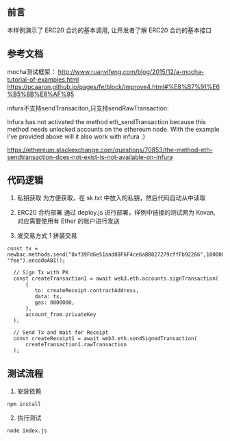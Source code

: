 ## 前言
本样例演示了 ERC20 合约的基本调用, 让开发者了解 ERC20 合约的基本接口

## 参考文档
 mocha测试框架：
  http://www.ruanyifeng.com/blog/2015/12/a-mocha-tutorial-of-examples.html
  https://pcaaron.github.io/pages/fe/block/improve4.html#%E8%B7%91%E6%B5%8B%E8%AF%95

infura不支持sendTransaciton,只支持sendRawTransaction:
  
Infura has not activated the method eth_sendTransaction because this method needs unlocked accounts on the ethereum node. With the example I've provided above will it also work with infura :)
  
https://ethereum.stackexchange.com/questions/70853/the-method-eth-sendtransaction-does-not-exist-is-not-available-on-infura 

## 代码逻辑
1) 私钥获取
为方便获取，在 sk.txt 中放入的私钥，然后代码自动从中读取

2) ERC20 合约部署
通过 deploy.js 进行部署，样例中链接的测试网为 Kovan, 对应需要使用有 Ether 的账户进行发送


3) 发交易方式
 1 拼装交易
 ```
const tx = newbac.methods.send("0xf39Fd6e51aad88F6F4ce6aB8827279cffFb92266",100000, "fee").encodeABI();

   // Sign Tx with PK
   const createTransaction1 = await web3.eth.accounts.signTransaction(
       {
          to: createReceipt.contractAddress,
          data: tx,
          gas: 8000000,
       },
       account_from.privateKey
   );

   // Send Tx and Wait for Receipt
   const createReceipt1 = await web3.eth.sendSignedTransaction(
       createTransaction1.rawTransaction
   );
```

## 测试流程
1) 安装依赖
```
npm install
```

2) 执行测试
```
node index.js
```